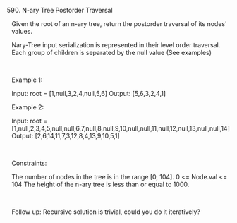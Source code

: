 590. N-ary Tree Postorder Traversal

Given the root of an n-ary tree, return the postorder traversal of its nodes' values.

Nary-Tree input serialization is represented in their level order traversal. Each group of children is separated by the null value (See examples)

 

Example 1:

Input: root = [1,null,3,2,4,null,5,6]
Output: [5,6,3,2,4,1]


Example 2:

Input: root = [1,null,2,3,4,5,null,null,6,7,null,8,null,9,10,null,null,11,null,12,null,13,null,null,14]
Output: [2,6,14,11,7,3,12,8,4,13,9,10,5,1]


 

Constraints:

The number of nodes in the tree is in the range [0, 104].
0 <= Node.val <= 104
The height of the n-ary tree is less than or equal to 1000.

 

Follow up: Recursive solution is trivial, could you do it iteratively?